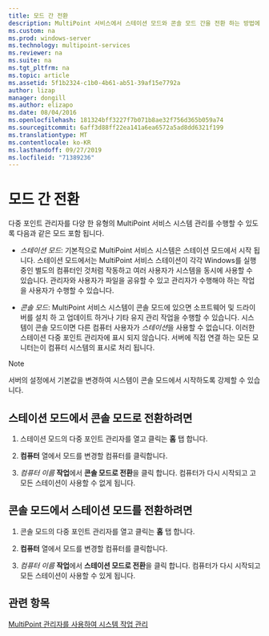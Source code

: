 ```yaml
---
title: 모드 간 전환
description: MultiPoint 서비스에서 스테이션 모드와 콘솔 모드 간을 전환 하는 방법에 대해 알아봅니다.
ms.custom: na
ms.prod: windows-server
ms.technology: multipoint-services
ms.reviewer: na
ms.suite: na
ms.tgt_pltfrm: na
ms.topic: article
ms.assetid: 5f1b2324-c1b0-4b61-ab51-39af15e7792a
author: lizap
manager: dongill
ms.author: elizapo
ms.date: 08/04/2016
ms.openlocfilehash: 181324bff3227f7b071b8ae32f756d365b059a74
ms.sourcegitcommit: 6aff3d88ff22ea141a6ea6572a5ad8dd6321f199
ms.translationtype: MT
ms.contentlocale: ko-KR
ms.lasthandoff: 09/27/2019
ms.locfileid: "71389236"
---
```

# <a name="switch-between-modes"></a>모드 간 전환
다중 포인트 관리자를 다양 한 유형의 MultiPoint 서비스 시스템 관리를 수행할 수 있도록 다음과 같은 모드 포함 됩니다.  
  
-   *스테이션 모드*: 기본적으로 MultiPoint 서비스 시스템은 스테이션 모드에서 시작 됩니다. 스테이션 모드에서는 MultiPoint 서비스 스테이션이 각각 Windows를 실행 중인 별도의 컴퓨터인 것처럼 작동하고 여러 사용자가 시스템을 동시에 사용할 수 있습니다. 관리자와 사용자가 파일을 공유할 수 있고 관리자가 수행해야 하는 작업을 사용자가 수행할 수 있습니다.  
  
-   *콘솔 모드*: MultiPoint 서비스 시스템이 콘솔 모드에 있으면 소프트웨어 및 드라이버를 설치 하 고 업데이트 하거나 기타 유지 관리 작업을 수행할 수 있습니다. 시스템이 콘솔 모드이면 다른 컴퓨터 사용자가 *스테이션*을 사용할 수 없습니다. 이러한 스테이션 다중 포인트 관리자에 표시 되지 않습니다. 서버에 직접 연결 하는 모든 모니터는이 컴퓨터 시스템의 표시로 처리 됩니다.   
  
> [!NOTE]
> 서버의 설정에서 기본값을 변경하여 시스템이 콘솔 모드에서 시작하도록 강제할 수 있습니다.  
> ## <a name="to-switch-from-station-mode-to-console-mode"></a>스테이션 모드에서 콘솔 모드로 전환하려면  
  
1.  스테이션 모드의 다중 포인트 관리자를 열고 클릭는 **홈** 탭 합니다.  
  
2.  **컴퓨터** 열에서 모드를 변경할 컴퓨터를 클릭합니다.  
  
3.  *컴퓨터 이름* **작업**에서 **콘솔 모드로 전환**을 클릭 합니다. 컴퓨터가 다시 시작되고 고 모든 스테이션이 사용할 수 없게 됩니다.  
  
## <a name="to-switch-from-console-mode-to-station-mode"></a>콘솔 모드에서 스테이션 모드를 전환하려면  
  
1.  콘솔 모드의 다중 포인트 관리자를 열고 클릭는 **홈** 탭 합니다.  
  
2.  **컴퓨터** 열에서 모드를 변경할 컴퓨터를 클릭합니다.  
  
3.  *컴퓨터 이름* **작업**에서 **스테이션 모드로 전환**을 클릭 합니다. 컴퓨터가 다시 시작되고 모든 스테이션이 사용할 수 있게 됩니다.  
  
## <a name="see-also"></a>관련 항목  
[MultiPoint 관리자를 사용하여 시스템 작업 관리](Manage-System-Tasks-Using-MultiPoint-Manager.md)